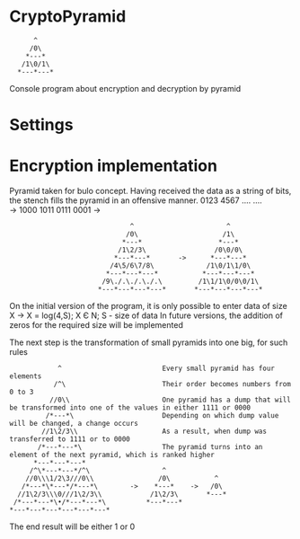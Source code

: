 # CryptoPyramid

          ^
         /0\
        *---*
       /1\0/1\
      *---*---*

Console program about encryption and decryption by pyramid

# Settings
# Encryption implementation

Pyramid taken for bulo concept. Having received the data as a string of bits, the stench fills the pyramid in an offensive manner.
           0123 4567 .... ....        
        -> 1000 1011 0111 0001 ->

                                  ^                       ^
                                 /0\                     /1\
                                *---*                   *---*
                               /1\2/3\                 /0\0/0\
                              *---*---*       ->      *---*---*
                             /4\5/6\7/8\             /1\0/1\1/0\
                            *---*---*---*           *---*---*---*
                           /9\./.\./.\./.\         /1\1/1\0/0\0/1\
                          *---*---*---*---*       *---*---*---*---*

On the initial version of the program, it is only possible to enter data of size X -> X = log(4,S); X Є N; S - size of data 
In future versions, the addition of zeros for the required size will be implemented

The next step is the transformation of small pyramids into one big, for such rules


                ^                         Every small pyramid has four elements
               /^\                        Their order becomes numbers from 0 to 3
              //0\\                       One pyramid has a dump that will be transformed into one of the values in either 1111 or 0000
             /*---*\                      Depending on which dump value will be changed, a change occurs
            //1\2/3\\                     As a result, when dump was transferred to 1111 or to 0000
           /*---*---*\                    The pyramid turns into an element of the next pyramid, which is ranked higher
          *---*---*---*           
         /^\*---*---*/^\                  ^             
        //0\\\1/2\3///0\\                /0\           ^
       /*---*\*---*/*---*\        ->    *---*    ->   /0\ 
      //1\2/3\\\0///1\2/3\\            /1\2/3\       *---*
     /*---*---*\•/*---*---*\          *---*---*
    *---*---*---*---*---*---*
  
The end result will be either 1 or 0
